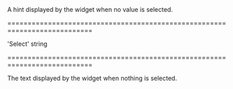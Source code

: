 <!--**
/*-------------------------------------------
    Auto-generated file. Do not modify.
-------------------------------------------

**-->
<!--d-->A hint displayed by the widget when no value is selected.<!--/d-->
===========================================================================
<!--default-->'Select'<!--/default-->
<!--type-->string<!--/type-->
===========================================================================

<!--shortDescription-->
The text displayed by the widget when nothing is selected.
<!--/shortDescription-->

<!--fullDescription-->

<!--/fullDescription-->